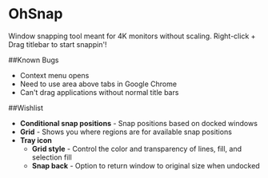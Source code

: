 # OhSnap
Window snapping tool meant for 4K monitors without scaling. Right-click + Drag titlebar to start snappin'!

##Known Bugs
* Context menu opens
* Need to use area above tabs in Google Chrome
* Can't drag applications without normal title bars

##Wishlist
* **Conditional snap positions** - Snap positions based on docked windows
* **Grid** - Shows you where regions are for available snap positions
* **Tray icon**
  * **Grid style** - Control the color and transparency of lines, fill, and selection fill
  * **Snap back** - Option to return window to original size when undocked
